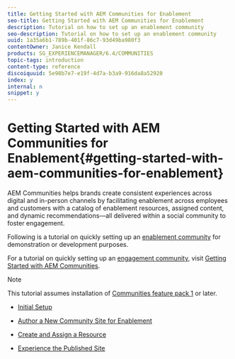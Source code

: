 ```yaml
---
title: Getting Started with AEM Communities for Enablement
seo-title: Getting Started with AEM Communities for Enablement
description: Tutorial on how to set up an enablement community
seo-description: Tutorial on how to set up an enablement community
uuid: 1a35a6b1-789b-401f-86c7-93d49ba980f3
contentOwner: Janice Kendall
products: SG_EXPERIENCEMANAGER/6.4/COMMUNITIES
topic-tags: introduction
content-type: reference
discoiquuid: 5e98b7e7-e19f-4d7a-b3a9-916da8a52920
index: y
internal: n
snippet: y
---
```


# Getting Started with AEM Communities for Enablement{#getting-started-with-aem-communities-for-enablement}

AEM Communities helps brands create consistent experiences across digital and in-person channels by facilitating enablement across employees and customers with a catalog of enablement resources, assigned content, and dynamic recommendations—all delivered within a social community to foster engagement.

Following is a tutorial on quickly setting up an [enablement community](../../communities/using/overview.md#enablement-community) for demonstration or development purposes.

For a tutorial on quickly setting up an [engagement community](../../communities/using/overview.md#engagement-community), visit [Getting Started with AEM Communities](../../communities/using/getting-started.md).

>[!NOTE]
>
>This tutorial assumes installation of [Communities feature pack 1](../../communities/using/deploy-communities.md#latestfeaturepack) or later.

* [Initial Setup](../../communities/using/enablement-setup.md)

* [Author a New Community Site for Enablement](../../communities/using/enablement-create-site.md)

* [Create and Assign a Resource](../../communities/using/resource.md)

* [Experience the Published Site](../../communities/using/enablement-published-site.md)

